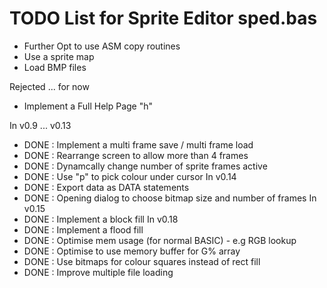# TODO List for Sprite Editor sped.bas

- Further Opt to use ASM copy routines
- Use a sprite map
- Load BMP files

Rejected ... for now
- Implement a Full Help Page "h"

In v0.9 ... v0.13
- DONE : Implement a multi frame save / multi frame load
- DONE : Rearrange screen to allow more than 4 frames
- DONE : Dynamcally change number of sprite frames active
- DONE : Use "p" to pick colour under cursor
In v0.14
- DONE : Export data as DATA statements
- DONE : Opening dialog to choose bitmap size and number of frames
In v0.15
- DONE : Implement a block fill
In v0.18
- DONE : Implement a flood fill 
- DONE : Optimise mem usage (for normal BASIC) - e.g RGB lookup
- DONE : Optimise to use memory buffer for G% array
- DONE : Use bitmaps for colour squares instead of rect fill
- DONE : Improve multiple file loading
